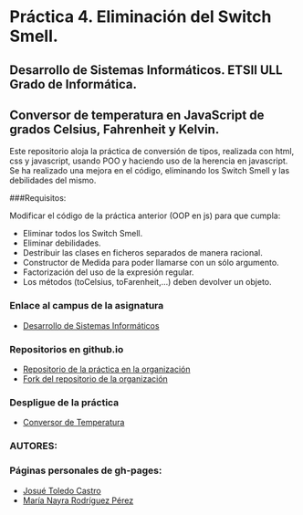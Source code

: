 # Práctica 4. Eliminación del Switch Smell.

## Desarrollo de Sistemas Informáticos. ETSII ULL Grado de Informática.

## Conversor de temperatura en JavaScript de grados Celsius, Fahrenheit y Kelvin.

Este repositorio aloja la práctica de conversión de tipos, realizada con html, css y javascript, usando POO y haciendo uso de la herencia en javascript. 
Se ha realizado una mejora en el código, eliminando los Switch Smell y las debilidades del mismo.

###Requisitos: 

Modificar el código de la práctica anterior (OOP en js) para que cumpla: 

* Eliminar todos los Switch Smell.
* Eliminar debilidades.
* Destribuir las clases en ficheros separados de manera racional.
* Constructor de Medida para poder llamarse con un sólo argumento.
* Factorización del uso de la expresión regular.
* Los métodos (toCelsius, toFarenheit,...) deben devolver un objeto.


### Enlace al campus de la asignatura
* [Desarrollo de Sistemas Informáticos](https://campusvirtual.ull.es/my/)


### Repositorios en github.io

* [Repositorio de la práctica en la organización](https://github.com/ULL-ESIT-GRADOII-DSI/eliminacion-del-switch-smell-josue-nayra-dsi15-16-1)
* [Fork del repositorio de la organización](https://github.com/JosueTC94/eliminacion-del-switch-smell-josue-nayra-dsi15-16-1)

### Despligue de la práctica

* [Conversor de Temperatura](http://ull-esit-gradoii-dsi.github.io/eliminacion-del-switch-smell-josue-nayra-dsi15-16-1)


### AUTORES: 
### Páginas personales de gh-pages:

* [Josué Toledo Castro](http://josuetc94.github.io/)
* [María Nayra Rodríguez Pérez](http://alu0100406122.github.io/)
